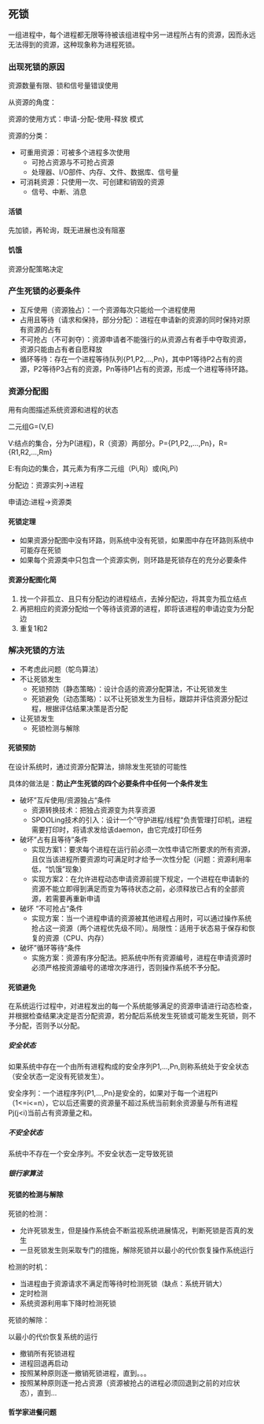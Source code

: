 ## 死锁

一组进程中，每个进程都无限等待被该组进程中另一进程所占有的资源，因而永远无法得到的资源，这种现象称为进程死锁。

### 出现死锁的原因

资源数量有限、锁和信号量错误使用

从资源的角度：

资源的使用方式：申请-分配-使用-释放 模式

资源的分类：

* 可重用资源：可被多个进程多次使用
  * 可抢占资源与不可抢占资源
  * 处理器、I/O部件、内存、文件、数据库、信号量
* 可消耗资源：只使用一次、可创建和销毁的资源
  * 信号、中断、消息

#### 活锁

先加锁，再轮询，既无进展也没有阻塞

#### 饥饿

资源分配策略决定

### 产生死锁的必要条件

* 互斥使用（资源独占）：一个资源每次只能给一个进程使用
* 占用且等待（请求和保持，部分分配）：进程在申请新的资源的同时保持对原有资源的占有
* 不可抢占（不可剥夺）：资源申请者不能强行的从资源占有者手中夺取资源，资源只能由占有者自愿释放
* 循环等待：存在一个进程等待队列{P1,P2,...,Pn}，其中P1等待P2占有的资源，P2等待P3占有的资源，Pn等待P1占有的资源，形成一个进程等待环路。

### 资源分配图

用有向图描述系统资源和进程的状态

二元组G=(V,E)

V:结点的集合，分为P(进程)，R（资源）两部分。P={P1,P2,,...,Pn}，R={R1,R2,...,Rm}

E:有向边的集合，其元素为有序二元组（Pi,Rj）或(Rj,Pi)

分配边：资源实列->进程

申请边:进程->资源类

#### 死锁定理 

* 如果资源分配图中没有环路，则系统中没有死锁，如果图中存在环路则系统中可能存在死锁
* 如果每个资源类中只包含一个资源实例，则环路是死锁存在的充分必要条件

#### 资源分配图化简

1. 找一个非孤立、且只有分配边的进程结点，去掉分配边，将其变为孤立结点
2. 再把相应的资源分配给一个等待该资源的进程，即将该进程的申请边变为分配边
3. 重复1和2

### 解决死锁的方法

* 不考虑此问题（鸵鸟算法）
* 不让死锁发生
  * 死锁预防（静态策略）：设计合适的资源分配算法，不让死锁发生
  * 死锁避免（动态策略）：以不让死锁发生为目标，跟踪并评估资源分配过程，根据评估结果决策是否分配
* 让死锁发生
  * 死锁检测与解除

#### 死锁预防

在设计系统时，通过资源分配算法，排除发生死锁的可能性

具体的做法是：**防止产生死锁的四个必要条件中任何一个条件发生**

* 破坏”互斥使用/资源独占“条件
  * 资源转换技术：把独占资源变为共享资源
  * SPOOLing技术的引入：设计一个”守护进程/线程“负责管理打印机，进程需要打印时，将请求发给该daemon，由它完成打印任务
* 破坏”占有且等待”条件
  * 实现方案1：要求每个进程在运行前必须一次性申请它所要求的所有资源，且仅当该进程所要资源均可满足时才给予一次性分配（问题：资源利用率低，“饥饿”现象）
  * 实现方案2：在允许进程动态申请资源前提下规定，一个进程在申请新的资源不能立即得到满足而变为等待状态之前，必须释放已占有的全部资源，若需要再重新申请
* 破坏 “不可抢占“条件
  * 实现方案：当一个进程申请的资源被其他进程占用时，可以通过操作系统抢占这一资源（两个进程优先级不同）。局限性：适用于状态易于保存和恢复的资源（CPU、内存）
* 破坏”循环等待“条件
  * 实施方案：资源有序分配法。把系统中所有资源编号，进程在申请资源时必须严格按资源编号的递增次序进行，否则操作系统不予分配。

#### 死锁避免

在系统运行过程中，对进程发出的每一个系统能够满足的资源申请进行动态检查，并根据检查结果决定是否分配资源，若分配后系统发生死锁或可能发生死锁，则不予分配，否则予以分配。

##### 安全状态

如果系统中存在一个由所有进程构成的安全序列P1,...,Pn,则称系统处于安全状态（安全状态一定没有死锁发生）。

安全序列：一个进程序列{P1,...,Pn}是安全的，如果对于每一个进程Pi（1<=i<=n），它以后还需要的资源量不超过系统当前剩余资源量与所有进程Pj(j<i)当前占有资源量之和。

##### 不安全状态

系统中不存在一个安全序列。不安全状态一定导致死锁

##### 银行家算法

#### 死锁的检测与解除

死锁的检测：

* 允许死锁发生，但是操作系统会不断监视系统进展情况，判断死锁是否真的发生
* 一旦死锁发生则采取专门的措施，解除死锁并以最小的代价恢复操作系统运行

检测的时机：

* 当进程由于资源请求不满足而等待时检测死锁（缺点：系统开销大）
* 定时检测
* 系统资源利用率下降时检测死锁

死锁的解除：

以最小的代价恢复系统的运行

* 撤销所有死锁进程
* 进程回退再启动
* 按照某种原则逐一撤销死锁进程，直到。。。
* 按照某种原则逐一抢占资源（资源被抢占的进程必须回退到之前的对应状态），直到...

#### 哲学家进餐问题
